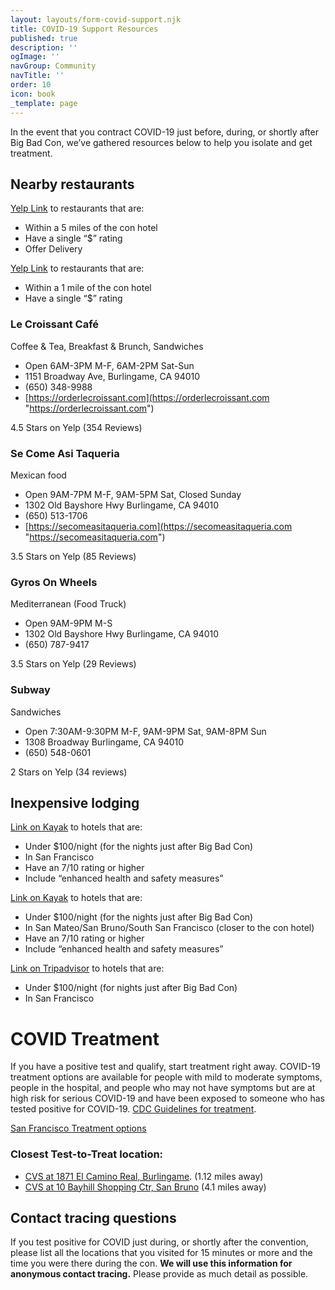 ```yaml
---
layout: layouts/form-covid-support.njk
title: COVID-19 Support Resources
published: true
description: ''
ogImage: ''
navGroup: Community
navTitle: ''
order: 10
icon: book
_template: page
---
```


In the event that you contract COVID-19 just before, during, or shortly after Big Bad Con, we’ve gathered resources below to help you isolate and get treatment.

## Nearby restaurants

[Yelp Link](https://www.yelp.com/search?cflt=restaurants&find_loc=1333+Old+Bayshore+Hwy%2C+Burlingame%2C+CA+94010&attrs=RestaurantsPriceRange2.1%2CRestaurantsDelivery&l=g%3A-122.41619110107422%2C37.553015463705705%2C-122.31388092041016%2C37.63462554460688) to restaurants that are:

* Within a 5 miles of the con hotel
* Have a single “$” rating
* Offer Delivery

[Yelp Link](https://www.yelp.com/search?cflt=restaurants&find_loc=1333+Old+Bayshore+Hwy%2C+Burlingame%2C+CA+94010&attrs=RestaurantsPriceRange2.1&l=g%3A-122.3778247833252%2C37.58362973185963%2C-122.35224723815918%2C37.60403225274333) to restaurants that are:

* Within a 1 mile of the con hotel
* Have a single “$” rating

### Le Croissant Café

Coffee & Tea, Breakfast & Brunch, Sandwiches

* Open 6AM-3PM M-F, 6AM-2PM Sat-Sun
* 1151 Broadway Ave, Burlingame, CA 94010
* (650) 348-9988
* [https://orderlecroissant.com](https://orderlecroissant.com "https://orderlecroissant.com")

4\.5 Stars on Yelp (354 Reviews)

### Se Come Asi Taqueria

Mexican food

* Open 9AM-7PM M-F, 9AM-5PM Sat, Closed Sunday
* 1302 Old Bayshore Hwy Burlingame, CA 94010
* (650) 513-1706
* [https://secomeasitaqueria.com](https://secomeasitaqueria.com "https://secomeasitaqueria.com")

3\.5 Stars on Yelp (85 Reviews)

### Gyros On Wheels

Mediterranean (Food Truck)

* Open 9AM-9PM M-S
* 1302 Old Bayshore Hwy Burlingame, CA 94010
* (650) 787-9417

3\.5 Stars on Yelp (29 Reviews)

### Subway

Sandwiches

* Open 7:30AM-9:30PM M-F, 9AM-9PM Sat, 9AM-8PM Sun
* 1308 Broadway Burlingame, CA 94010
* (650) 548-0601

2 Stars on Yelp (34 reviews)

## Inexpensive lodging

[Link on Kayak](https://www.kayak.com/hotels/San-Francisco,California,United-States-c13852/2022-10-31/2022-11-03/2adults?sort=rank_a&fs=price=54-97;health=healthonly;extendedrating=*good) to hotels that are:

* Under $100/night (for the nights just after Big Bad Con)
* In San Francisco
* Have an 7/10 rating or higher
* Include “enhanced health and safety measures”

[Link on Kayak](https://www.kayak.com/hotels/San-Mateo,California,United-States-c3955/2022-10-31/2022-11-03/2adults?sort=rank_a&fs=price=75-100;health=healthonly;extendedrating=*good) to hotels that are:

* Under $100/night (for the nights just after Big Bad Con)
* In San Mateo/San Bruno/South San Francisco (closer to the con hotel)
* Have an 7/10 rating or higher
* Include “enhanced health and safety measures”

[Link on Tripadvisor](https://www.tripadvisor.com/HotelsList-San_Francisco-Cheap-Hotels-zfp10337.html) to hotels that are:

* Under $100/night (for nights just after Big Bad Con)
* In San Francisco

# COVID Treatment

If you have a positive test and qualify, start treatment right away. COVID-19 treatment options are available for people with mild to moderate symptoms, people in the hospital, and people who may not have symptoms but are at high risk for serious COVID-19 and have been exposed to someone who has tested positive for COVID-19. [CDC Guidelines for treatment](https://combatcovid.hhs.gov/possible-treatment-options-covid-19).

[San Francisco Treatment options](https://sf.gov/get-treated-covid-19)

### Closest Test-to-Treat location:

* [CVS at 1871 El Camino Real, Burlingame](https://www.cvs.com/content/coronavirus?cid=redir-coronavirus). (1.12 miles away)
* [CVS at 10 Bayhill Shopping Ctr, San Bruno](https://www.cvs.com/coronavirus) (4.1 miles away)

## Contact tracing questions

If you test positive for COVID just during, or shortly after the convention, please list all the locations that you visited for 15 minutes or more and the time you were there during the con. **We will use this information for anonymous contact tracing.** Please provide as much detail as possible.
